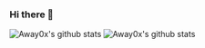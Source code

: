 ### Hi there 👋

![Away0x's github stats](https://github-readme-stats.vercel.app/api/top-langs?username=Away0x&&theme=radical)
![Away0x's github stats](https://github-readme-stats.vercel.app/api?username=Away0x&show_icons=true&theme=radical&hide=prs)